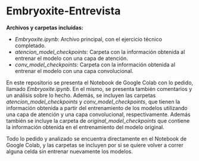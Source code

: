 # Embryoxite-Entrevista

**Archivos y carpetas incluídas:**

* _Embryoxite.ipynb_: Archivo principal, con el ejercicio técnico completado. 
* _atencion_model_checkpoints_: Carpeta con la información obtenida al entrenar el modelo con una capa de atención.
* _conv_model_checkpoints_: Carpeta con la información obtenida al entrenar el modelo con una capa convolucional.

En este repositorio se presenta el Notebook de Google Colab con lo pedido, llamado _Embryoxite.ipynb_. En el mismo, se presenta también comentarios y un análisis sobre lo hecho. Además, se incluyen las carpetas _atencion_model_checkpoints_ y _conv_model_checkpoints_, que tienen la información obtenida a partir del entrenamiento de los modelos utilizando una capa de atención y una capa convolucional, respectivamente. Además también se incluye la carpeta de _original_model_checkpoints_ que contiene la información obtenida en el entrenamiento del modelo original. 

Todo lo pedido y analizado se encuentra directamente en el Notebook de Google Colab, y las carpetas se incluyen por si se quiere volver a correr alguna celda sin entrenar nuevamente los modelos. 
